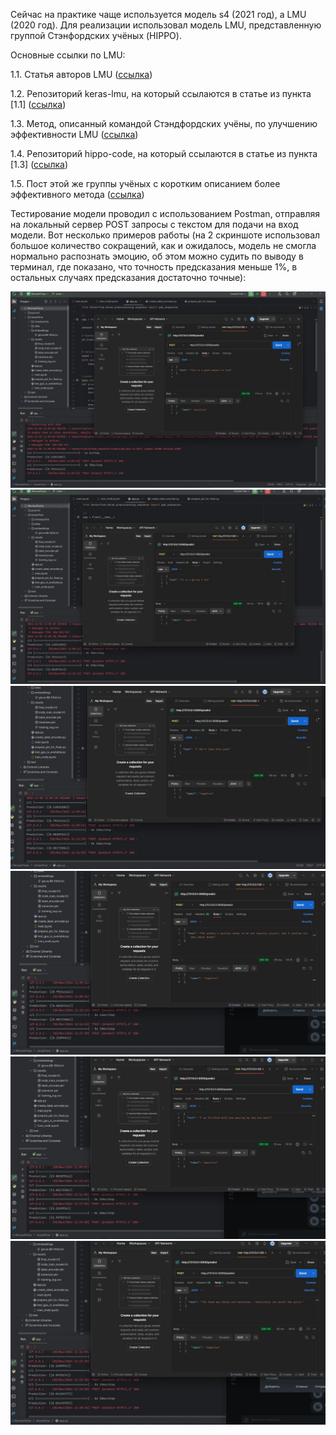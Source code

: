 Сейчас на практике чаще используется модель s4 (2021 год), а LMU (2020 год). Для реализации использовал модель LMU, представленную группой Стэнфордских учёных (HIPPO).


Основные ссылки по LMU:

1.1. Статья авторов LMU ([ссылка](https://papers.nips.cc/paper/2019/file/952285b9b7e7a1be5aa7849f32ffff05-Paper.pdf))

1.2. Репозиторий keras-lmu, на который ссылаются в статье из пункта [1.1] ([ссылка](https://github.com/nengo/keras-lmu))

1.3. Метод, описанный командой Стэндфордских учёны, по улучшению эффективности LMU ([ссылка](https://arxiv.org/pdf/2008.07669))

1.4. Репозиторий hippo-code, на который ссылаются в статье из пункта [1.3] ([ссылка](https://github.com/HazyResearch/hippo-code/tree/master))

1.5. Пост этой же группы учёных с коротким описанием более эффективного метода ([ссылка](https://hazyresearch.stanford.edu/blog/2020-12-05-hippo))

Тестирование модели проводил с использованием Postman, отправляя на локальный сервер POST запросы с текстом для подачи на вход модели. Вот несколько примеров работы (на 2 скриншоте использовал большое количество сокращений, как и ожидалось, модель не смогла нормально распознать эмоцию, об этом можно судить по выводу в терминал, где показано, что точность предсказания меньше 1%, в остальных случаях предсказания достаточно точные):

![Figure 1](https://github.com/MatNepo/DeepLearningLabs/blob/main/lab_2/images/photo_2024-11-05_11-20-49.jpg)
![Figure 2](https://github.com/MatNepo/DeepLearningLabs/blob/main/lab_2/images/photo_2024-11-05_11-20-50.jpg)
![Figure 3](https://github.com/MatNepo/DeepLearningLabs/blob/main/lab_2/images/photo_2024-11-05_11-20-51.jpg)
![Figure 4](https://github.com/MatNepo/DeepLearningLabs/blob/main/lab_2/images/photo_2024-11-05_11-20-52.jpg)
![Figure 5](https://github.com/MatNepo/DeepLearningLabs/blob/main/lab_2/images/photo_2024-11-05_11-20-53.jpg)
![Figure 6](https://github.com/MatNepo/DeepLearningLabs/blob/main/lab_2/images/photo_2024-11-05_11-20-54.jpg)
